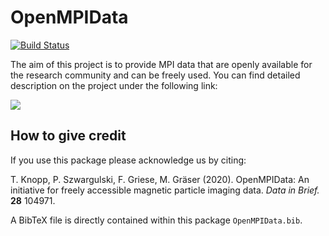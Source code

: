 # OpenMPIData

[![Build Status](https://travis-ci.org/MagneticParticleImaging/OpenMPIData.jl.svg?branch=master)](https://travis-ci.org/MagneticParticleImaging/OpenMPIData.jl)

The aim of this project is to provide MPI data that are openly available for the research
community and can be freely used. You can find detailed description on the project under
the following link:

[![](https://img.shields.io/badge/docs-latest-blue.svg)](https://magneticparticleimaging.github.io/OpenMPIData.jl/latest)


## How to give credit
If you use this package please acknowledge us by citing:

T. Knopp, P. Szwargulski, F. Griese, M. Gräser (2020). OpenMPIData: An initiative for freely accessible magnetic particle imaging data. *Data in Brief.* **28** 104971.

A BibTeX file is directly contained within this package `OpenMPIData.bib`.
